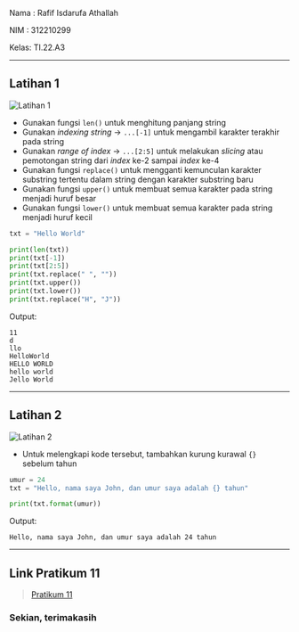 Nama : Rafif Isdarufa Athallah

NIM : 312210299

Kelas: TI.22.A3

---

## Latihan 1

![Latihan 1](https://user-images.githubusercontent.com/115514467/212912764-c7d5d18e-bb1d-44a0-82f7-56718351d360.jpg)

- Gunakan fungsi `len()` untuk menghitung panjang string
- Gunakan *indexing string* -> `...[-1]` untuk mengambil karakter terakhir pada string
- Gunakan *range of index* -> `...[2:5]` untuk melakukan *slicing* atau pemotongan string dari *index* ke-2 sampai *index* ke-4
- Gunakan fungsi `replace()` untuk mengganti kemunculan karakter substring tertentu dalam string dengan karakter substring baru
- Gunakan fungsi `upper()` untuk membuat semua karakter pada string menjadi huruf besar
- Gunakan fungsi `lower()` untuk membuat semua karakter pada string menjadi huruf kecil

```python
txt = "Hello World"

print(len(txt))
print(txt[-1])
print(txt[2:5])
print(txt.replace(" ", ""))
print(txt.upper())
print(txt.lower())
print(txt.replace("H", "J"))
```

Output:

```
11
d
llo
HelloWorld
HELLO WORLD
hello world
Jello World
```

---

## Latihan 2

![Latihan 2](https://user-images.githubusercontent.com/115514467/212912750-dccc7b57-91e7-4b05-8eff-b7f2b5061e3a.jpg)

- Untuk melengkapi kode tersebut, tambahkan kurung kurawal `{}` sebelum tahun

```python
umur = 24
txt = "Hello, nama saya John, dan umur saya adalah {} tahun"

print(txt.format(umur))
```

Output:

```
Hello, nama saya John, dan umur saya adalah 24 tahun
```

---

## Link Pratikum 11

> [Pratikum 11](https://github.com/zangetsuuuu/Pratikum11)

### Sekian, terimakasih
